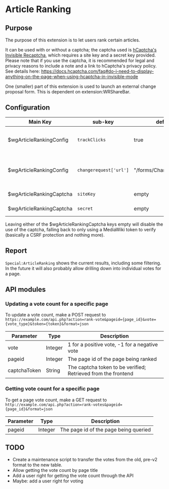 # Article Ranking

## Purpose

The purpose of this extension is to let users rank certain articles.

It can be used with or without a captcha; the captcha used is [hCaptcha's
Invisible Recaptcha](https://docs.hcaptcha.com/invisible),
which requires a site key and a secret key provided.
Please note that if you use the captcha, it is recommended for legal and privacy reasons to include
a note and a link to hCaptcha's privacy policy. See details here:
https://docs.hcaptcha.com/faq#do-i-need-to-display-anything-on-the-page-when-using-hcaptcha-in-invisible-mode

One (smaller) part of this extension is used to launch an external change proposal form.
This is dependent on extension:WRShareBar.

## Configuration

| Main Key                 | sub-key                | default                 | description                                    |
|--------------------------|------------------------|-------------------------|------------------------------------------------|
| $wgArticleRankingConfig  | `trackClicks`          | true                    | whether to use Google Analytics to track votes |
| $wgArticleRankingConfig  | `changerequest['url']` | "/forms/ChangeRequest/" | the location of the change request form        |
| $wgArticleRankingCaptcha | `siteKey`              | empty                   | Captcha site key                               |
| $wgArticleRankingCaptcha | `secret`               | empty                   | Captcha secret key                             |

Leaving either of the $wgArticleRankingCaptcha keys empty will disable
the use of the captcha, falling back to only using a MediaWiki token
to verify (basically a CSRF protection and nothing more).

## Report
`Special:ArticleRanking` shows the current results, including some filtering.
In the future it will also probably allow drilling down into individual votes for a page.

## API modules

### Updating a vote count for a specific page
To update a vote count, make a POST request to
`https://example.com/api.php?action=rank-vote&pageid={page_id}&vote={vote_type}&token={token}&format=json`

| Parameter    | Type    | Description                                                   |
|--------------|---------|---------------------------------------------------------------|
| vote         | Integer | 1 for a positive vote, -1 for a negative vote                 |
| pageid       | Integer | The page id of the page being ranked                          |
| captchaToken | String  | The captcha token to be verified; Retrieved from the frontend |

### Getting vote count for a specific page
To get a page vote count, make a GET request to `http://example.com/api.php?action=rank-votes&pageid={page_id}&format=json`

| Parameter  | Type    | Description                           |
|------------|---------|---------------------------------------|
| pageid     | Integer | The page id of the page being queried |


## TODO
- Create a maintenance script to transfer the votes from the old, pre-v2 format to the new table.
- Allow getting the vote count by page title
- Add a user right for getting the vote count through the API
- Maybe: add a user right for voting
